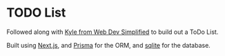 # TODO List

Followed along with [Kyle from Web Dev Simplified](https://www.youtube.com/watch?v=NgayZAuTgwM) to build out a ToDo List.

Built using [Next.js](https://nextjs.org/), and [Prisma](https://www.prisma.io/) for the ORM, and [sqlite](https://www.sqlite.org/) for the database.
